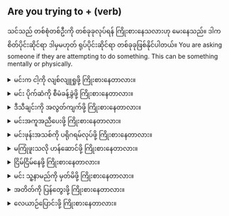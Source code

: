 ## Are you trying to + (verb)

သင်သည် တစ်စုံတစ်ဦးကို တစ်ခုခုလုပ်ရန် ကြိုးစားနေသလားဟု မေးနေသည်။ ဒါက စိတ်ပိုင်းဆိုင်ရာ ဒါမှမဟုတ် ရုပ်ပိုင်းဆိုင်ရာ တစ်ခုခုဖြစ်နိုင်ပါတယ်။
You are asking someone if they are attempting to do something. This can be something mentally or physically.

<details>
<summary>မင်းက ငါ့ကို လျစ်လျူရှုဖို့ ကြိုးစားနေတာလား။</summary>
"Are you trying to ignore me?"
</details>
<details>
<summary>မင်း ပိုက်ဆံကို စီမံခန့်ခွဲဖို့ ကြိုးစားနေတာလား။</summary>

"Are you trying to manage your money?"
</details>
<details>
<summary>ဒီသီချင်းကို အလွတ်ကျက်ဖို့ ကြိုးစားနေတာလား။</summary>

"Are you trying to memorize that song?"
</details>
<details>
<summary>မင်းအကူအညီပေးဖို့ ကြိုးစားနေတာလား။</summary>

"Are you trying to offer your help?"
</details>
<details>
<summary>မင်းဖုန်းအသစ်ကို ပရိုဂရမ်လုပ်ဖို့ ကြိုးစားနေတာလား။</summary>

"Are you trying to program your new phone?"
</details>
<details>
<summary>မကြုံဖူးသလို ဟန်ဆောင်ဖို့ ကြိုးစားနေတာလား။</summary>

"Are you trying to pretend like it never happened?"
</details>
<details>
<summary>ငြိမ်ငြိမ်နေဖို့ ကြိုးစားနေတာလား။</summary>

"Are you trying to remain calm?"
</details>
<details>
<summary>မင်း သူ့နာမည်ကို မှတ်မိဖို့ ကြိုးစားနေတာလား။</summary>

"Are you trying to remember her name?"
</details>
<details>
<summary>အတိတ်ကို ပြန်တွေးဖို့ ကြိုးစားနေတာလား။</summary>

"Are you trying to reflect on the past?"
</details>
<details>
<summary>လေယာဉ်ပြောင်းဖို့ ကြိုးစားနေတာလား။</summary>

"Are you trying to switch flights?"
</details>